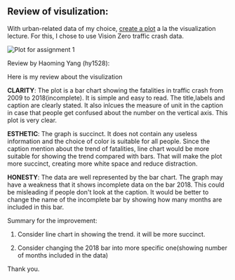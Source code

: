 ## Review of visulization:


With urban-related data of my choice, [create a plot](https://github.com/aawerner/PUI2018_aaw329/blob/master/HW8_aaw329/HW8_1_aaw329.ipynb) a la the visualization lecture. For this, I chose to use Vision Zero traffic crash data.

![Plot for assignment 1](plot.png)



Review by Haoming Yang (hy1528):

Here is my review about the visulization

**CLARITY**: 
The plot is a bar chart showing the fatalities in traffic crash from 2009 to 2018(incomplete).
It is simple and easy to read. The title,labels and caption are clearly stated. It also inlcues the measure of unit in the caption in case that people get confused about the number on the vertical axis. This plot is very clear.

**ESTHETIC**:
The graph is succinct. It does not contain any useless information and the choice of color is suitable for all people. Since the caption mention about the trend of fatalities, line chart would be more suitable for showing the trend compared with bars. That will make the plot more succinct, creating more white space and reduce distraction.

**HONESTY**:
The data are well represented by the bar chart.
The graph may have a weakness that it shows incomplete data on the bar 2018. This could be misleading if people don't look at the caption. It would be better to change the name of the incomplete bar by showing how many months are included in this bar. 


Summary for the improvement:

1. Consider line chart in showing the trend. it will be more succinct.

2. Consider changing the 2018 bar into more specific one(showing number of months included in the data)

Thank you.

